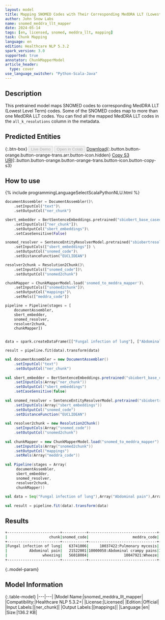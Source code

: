 ```yaml
---
layout: model
title: Mapping SNOMED Codes with Their Corresponding MedDRA LLT (Lowest Level Term) Codes
author: John Snow Labs
name: snomed_meddra_llt_mapper
date: 2024-05-14
tags: [en, licensed, snomed, meddra_llt, mapping]
task: Chunk Mapping
language: en
edition: Healthcare NLP 5.3.2
spark_version: 3.0
supported: true
annotator: ChunkMapperModel
article_header:
  type: cover
use_language_switcher: "Python-Scala-Java"
---
```


## Description

This pretrained model maps SNOMED codes to corresponding MedDRA LLT (Lowest Level Term) codes. Some of the SNOMED codes map to more than one MedDRA LLT codes. You can find all the mapped MedDRA LLT codes in the `all_k_resolutions` column in the metadata.

## Predicted Entities



{:.btn-box}
<button class="button button-orange" disabled>Live Demo</button>
<button class="button button-orange" disabled>Open in Colab</button>
[Download](https://s3.amazonaws.com/auxdata.johnsnowlabs.com/clinical/models/snomed_meddra_llt_mapper_en_5.3.2_3.0_1715705980408.zip){:.button.button-orange.button-orange-trans.arr.button-icon.hidden}
[Copy S3 URI](s3://auxdata.johnsnowlabs.com/clinical/models/snomed_meddra_llt_mapper_en_5.3.2_3.0_1715705980408.zip){:.button.button-orange.button-orange-trans.button-icon.button-copy-s3}

## How to use



<div class="tabs-box" markdown="1">
{% include programmingLanguageSelectScalaPythonNLU.html %}
	
```python
documentAssembler = DocumentAssembler()\
    .setInputCol("text")\
    .setOutputCol("ner_chunk")

sbert_embedder = BertSentenceEmbeddings.pretrained("sbiobert_base_cased_mli", "en", "clinical/models")\
    .setInputCols(["ner_chunk"])\
    .setOutputCol("sbert_embeddings")\
    .setCaseSensitive(False)

snomed_resolver = SentenceEntityResolverModel.pretrained("sbiobertresolve_snomed_conditions", "en", "clinical/models")\
    .setInputCols(["sbert_embeddings"]) \
    .setOutputCol("snomed_code")\
    .setDistanceFunction("EUCLIDEAN")

resolver2chunk = Resolution2Chunk()\
    .setInputCols(["snomed_code"])\
    .setOutputCol("snomed2chunk")

chunkMapper = ChunkMapperModel.load('snomed_to_meddra_mapper')\
    .setInputCols(["snomed2chunk"])\
    .setOutputCol("mappings")\
    .setRels(["meddra_code"])

pipeline = Pipeline(stages = [
    documentAssembler,
    sbert_embedder,
    snomed_resolver,
    resolver2chunk,
    chunkMapper])


data = spark.createDataFrame([["Fungal infection of lung"], ["Abdominal pain"], ["wheezing"]]).toDF("text")

result = pipeline.fit(data).transform(data)
```
```scala
val documentAssembler = new DocumentAssembler()
	.setInputCol("text")
	.setOutputCol("ner_chunk")
	
val sbert_embedder = BertSentenceEmbeddings.pretrained("sbiobert_base_cased_mli","en","clinical/models")
	.setInputCols(Array("ner_chunk"))
	.setOutputCol("sbert_embeddings")
	.setCaseSensitive(false)
	
val snomed_resolver = SentenceEntityResolverModel.pretrained("sbiobertresolve_snomed_conditions","en","clinical/models")
	.setInputCols(Array("sbert_embeddings"))
	.setOutputCol("snomed_code")
	.setDistanceFunction("EUCLIDEAN")
	
val resolver2chunk = new Resolution2Chunk()
	.setInputCols(Array("snomed_code"))
	.setOutputCol("snomed2chunk")
	
val chunkMapper = new ChunkMapperModel.load("snomed_to_meddra_mapper")
	.setInputCols(Array("snomed2chunk"))
	.setOutputCol("mappings")
	.setRels(Array("meddra_code"))
	
val Pipeline(stages = Array(
     documentAssembler,
     sbert_embedder,
     snomed_resolver,
     resolver2chunk,
     chunkMapper))
	
val data = Seq("Fungal infection of lung"),Array("Abdominal pain"),Array("wheezing") .toDF("text")
	
val result = pipeline.fit(data).transform(data)

```
</div>

## Results

```bash
+------------------------+-----------+-------------------------------+------------------------------------------------------------+
|                   chunk|snomed_code|                    meddra_code|                                           all_k_resolutions|
+------------------------+-----------+-------------------------------+------------------------------------------------------------+
|Fungal infection of lung|   63741006|     10037422:Pulmonary mycosis| 10037422:Pulmonary mycosis:::10085440:Lung infection fungal|
|          Abdominal pain|   21522001|10000058:Abdominal crampy pains|10000058:Abdominal crampy pains:::10000081:Abdominal pain...|
|                wheezing|   56018004|                10047921:Wheeze|       10047921:Wheeze:::10047924:Wheezing:::10047927:Wheezy|
+------------------------+-----------+-------------------------------+------------------------------------------------------------+
```

{:.model-param}
## Model Information

{:.table-model}
|---|---|
|Model Name:|snomed_meddra_llt_mapper|
|Compatibility:|Healthcare NLP 5.3.2+|
|License:|Licensed|
|Edition:|Official|
|Input Labels:|[ner_chunk]|
|Output Labels:|[mappings]|
|Language:|en|
|Size:|136.2 KB|
